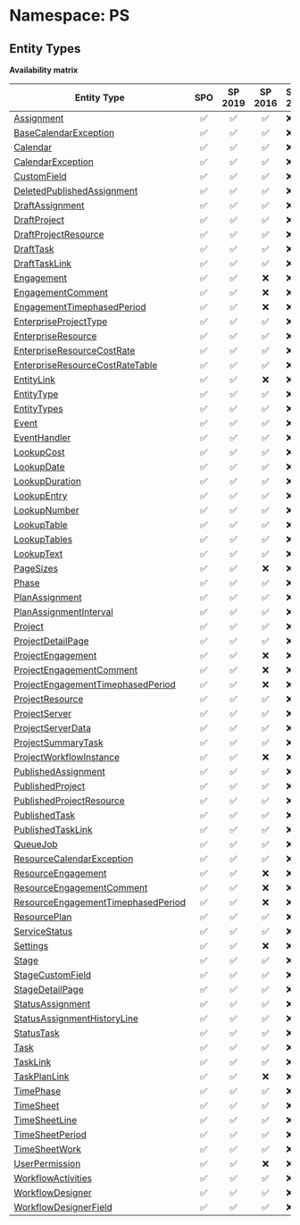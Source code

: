 # Namespace: PS

## Entity Types

**Availability matrix**

Entity Type | SPO | SP 2019 | SP 2016 | SP 2013
----------|:---:|:-------:|:-------:|:-------
[Assignment](./EntityTypes/Assignment.md) | ✅ | ✅ | ✅ | ❌
[BaseCalendarException](./EntityTypes/BaseCalendarException.md) | ✅ | ✅ | ✅ | ❌
[Calendar](./EntityTypes/Calendar.md) | ✅ | ✅ | ✅ | ❌
[CalendarException](./EntityTypes/CalendarException.md) | ✅ | ✅ | ✅ | ❌
[CustomField](./EntityTypes/CustomField.md) | ✅ | ✅ | ✅ | ❌
[DeletedPublishedAssignment](./EntityTypes/DeletedPublishedAssignment.md) | ✅ | ✅ | ✅ | ❌
[DraftAssignment](./EntityTypes/DraftAssignment.md) | ✅ | ✅ | ✅ | ❌
[DraftProject](./EntityTypes/DraftProject.md) | ✅ | ✅ | ✅ | ❌
[DraftProjectResource](./EntityTypes/DraftProjectResource.md) | ✅ | ✅ | ✅ | ❌
[DraftTask](./EntityTypes/DraftTask.md) | ✅ | ✅ | ✅ | ❌
[DraftTaskLink](./EntityTypes/DraftTaskLink.md) | ✅ | ✅ | ✅ | ❌
[Engagement](./EntityTypes/Engagement.md) | ✅ | ✅ | ❌ | ❌
[EngagementComment](./EntityTypes/EngagementComment.md) | ✅ | ✅ | ❌ | ❌
[EngagementTimephasedPeriod](./EntityTypes/EngagementTimephasedPeriod.md) | ✅ | ✅ | ❌ | ❌
[EnterpriseProjectType](./EntityTypes/EnterpriseProjectType.md) | ✅ | ✅ | ✅ | ❌
[EnterpriseResource](./EntityTypes/EnterpriseResource.md) | ✅ | ✅ | ✅ | ❌
[EnterpriseResourceCostRate](./EntityTypes/EnterpriseResourceCostRate.md) | ✅ | ✅ | ✅ | ❌
[EnterpriseResourceCostRateTable](./EntityTypes/EnterpriseResourceCostRateTable.md) | ✅ | ✅ | ✅ | ❌
[EntityLink](./EntityTypes/EntityLink.md) | ✅ | ✅ | ❌ | ❌
[EntityType](./EntityTypes/EntityType.md) | ✅ | ✅ | ✅ | ❌
[EntityTypes](./EntityTypes/EntityTypes.md) | ✅ | ✅ | ✅ | ❌
[Event](./EntityTypes/Event.md) | ✅ | ✅ | ✅ | ❌
[EventHandler](./EntityTypes/EventHandler.md) | ✅ | ✅ | ✅ | ❌
[LookupCost](./EntityTypes/LookupCost.md) | ✅ | ✅ | ✅ | ❌
[LookupDate](./EntityTypes/LookupDate.md) | ✅ | ✅ | ✅ | ❌
[LookupDuration](./EntityTypes/LookupDuration.md) | ✅ | ✅ | ✅ | ❌
[LookupEntry](./EntityTypes/LookupEntry.md) | ✅ | ✅ | ✅ | ❌
[LookupNumber](./EntityTypes/LookupNumber.md) | ✅ | ✅ | ✅ | ❌
[LookupTable](./EntityTypes/LookupTable.md) | ✅ | ✅ | ✅ | ❌
[LookupTables](./EntityTypes/LookupTables.md) | ✅ | ✅ | ✅ | ❌
[LookupText](./EntityTypes/LookupText.md) | ✅ | ✅ | ✅ | ❌
[PageSizes](./EntityTypes/PageSizes.md) | ✅ | ✅ | ❌ | ❌
[Phase](./EntityTypes/Phase.md) | ✅ | ✅ | ✅ | ❌
[PlanAssignment](./EntityTypes/PlanAssignment.md) | ✅ | ✅ | ✅ | ❌
[PlanAssignmentInterval](./EntityTypes/PlanAssignmentInterval.md) | ✅ | ✅ | ✅ | ❌
[Project](./EntityTypes/Project.md) | ✅ | ✅ | ✅ | ❌
[ProjectDetailPage](./EntityTypes/ProjectDetailPage.md) | ✅ | ✅ | ✅ | ❌
[ProjectEngagement](./EntityTypes/ProjectEngagement.md) | ✅ | ✅ | ❌ | ❌
[ProjectEngagementComment](./EntityTypes/ProjectEngagementComment.md) | ✅ | ✅ | ❌ | ❌
[ProjectEngagementTimephasedPeriod](./EntityTypes/ProjectEngagementTimephasedPeriod.md) | ✅ | ✅ | ❌ | ❌
[ProjectResource](./EntityTypes/ProjectResource.md) | ✅ | ✅ | ✅ | ❌
[ProjectServer](./EntityTypes/ProjectServer.md) | ✅ | ✅ | ✅ | ❌
[ProjectServerData](./EntityTypes/ProjectServerData.md) | ✅ | ✅ | ✅ | ❌
[ProjectSummaryTask](./EntityTypes/ProjectSummaryTask.md) | ✅ | ✅ | ✅ | ❌
[ProjectWorkflowInstance](./EntityTypes/ProjectWorkflowInstance.md) | ✅ | ✅ | ❌ | ❌
[PublishedAssignment](./EntityTypes/PublishedAssignment.md) | ✅ | ✅ | ✅ | ❌
[PublishedProject](./EntityTypes/PublishedProject.md) | ✅ | ✅ | ✅ | ❌
[PublishedProjectResource](./EntityTypes/PublishedProjectResource.md) | ✅ | ✅ | ✅ | ❌
[PublishedTask](./EntityTypes/PublishedTask.md) | ✅ | ✅ | ✅ | ❌
[PublishedTaskLink](./EntityTypes/PublishedTaskLink.md) | ✅ | ✅ | ✅ | ❌
[QueueJob](./EntityTypes/QueueJob.md) | ✅ | ✅ | ✅ | ❌
[ResourceCalendarException](./EntityTypes/ResourceCalendarException.md) | ✅ | ✅ | ✅ | ❌
[ResourceEngagement](./EntityTypes/ResourceEngagement.md) | ✅ | ✅ | ❌ | ❌
[ResourceEngagementComment](./EntityTypes/ResourceEngagementComment.md) | ✅ | ✅ | ❌ | ❌
[ResourceEngagementTimephasedPeriod](./EntityTypes/ResourceEngagementTimephasedPeriod.md) | ✅ | ✅ | ❌ | ❌
[ResourcePlan](./EntityTypes/ResourcePlan.md) | ✅ | ✅ | ✅ | ❌
[ServiceStatus](./EntityTypes/ServiceStatus.md) | ✅ | ✅ | ✅ | ❌
[Settings](./EntityTypes/Settings.md) | ✅ | ✅ | ❌ | ❌
[Stage](./EntityTypes/Stage.md) | ✅ | ✅ | ✅ | ❌
[StageCustomField](./EntityTypes/StageCustomField.md) | ✅ | ✅ | ✅ | ❌
[StageDetailPage](./EntityTypes/StageDetailPage.md) | ✅ | ✅ | ✅ | ❌
[StatusAssignment](./EntityTypes/StatusAssignment.md) | ✅ | ✅ | ✅ | ❌
[StatusAssignmentHistoryLine](./EntityTypes/StatusAssignmentHistoryLine.md) | ✅ | ✅ | ✅ | ❌
[StatusTask](./EntityTypes/StatusTask.md) | ✅ | ✅ | ✅ | ❌
[Task](./EntityTypes/Task.md) | ✅ | ✅ | ✅ | ❌
[TaskLink](./EntityTypes/TaskLink.md) | ✅ | ✅ | ✅ | ❌
[TaskPlanLink](./EntityTypes/TaskPlanLink.md) | ✅ | ✅ | ❌ | ❌
[TimePhase](./EntityTypes/TimePhase.md) | ✅ | ✅ | ✅ | ❌
[TimeSheet](./EntityTypes/TimeSheet.md) | ✅ | ✅ | ✅ | ❌
[TimeSheetLine](./EntityTypes/TimeSheetLine.md) | ✅ | ✅ | ✅ | ❌
[TimeSheetPeriod](./EntityTypes/TimeSheetPeriod.md) | ✅ | ✅ | ✅ | ❌
[TimeSheetWork](./EntityTypes/TimeSheetWork.md) | ✅ | ✅ | ✅ | ❌
[UserPermission](./EntityTypes/UserPermission.md) | ✅ | ✅ | ❌ | ❌
[WorkflowActivities](./EntityTypes/WorkflowActivities.md) | ✅ | ✅ | ✅ | ❌
[WorkflowDesigner](./EntityTypes/WorkflowDesigner.md) | ✅ | ✅ | ✅ | ❌
[WorkflowDesignerField](./EntityTypes/WorkflowDesignerField.md) | ✅ | ✅ | ✅ | ❌
